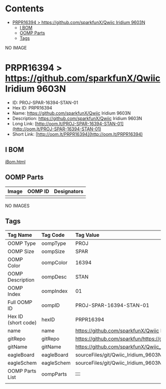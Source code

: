 



Contents
========

* [PRPR16394 > https://github.com/sparkfunX/Qwiic Iridium 9603N](#prpr16394--httpsgithubcomsparkfunxqwiic-iridium-9603n)
	* [I BOM](#i-bom)
	* [OOMP Parts](#oomp-parts)
	* [Tags](#tags)
  
NO IMAGE  
# PRPR16394 > https://github.com/sparkfunX/Qwiic Iridium 9603N

- ID: PROJ-SPAR-16394-STAN-01
- Hex ID: PRPR16394
- Name: https://github.com/sparkfunX/Qwiic Iridium 9603N
- Description: https://github.com/sparkfunX/Qwiic Iridium 9603N
- Long Link: [http://oom.lt/PROJ-SPAR-16394-STAN-01](http://oom.lt/PROJ-SPAR-16394-STAN-01)
- Short Link: [http://oom.lt/PRPR16394](http://oom.lt/PRPR16394)

## I BOM
  
[iBom.html](https://htmlpreview.github.io/?https://github.com/oomlout/oomlout_OOMP_projects/blob/main/PROJ/SPAR/16394/STAN/01ibom.html)
## OOMP Parts
  

|Image|OOMP ID|Designators|
| :--- | :--- | :--- |
||||
  
NO IMAGES  
## Tags
  

|Tag Name|Tag Code|Tag Value|
| :--- | :--- | :--- |
|OOMP Type|oompType|PROJ|
|OOMP Size|oompSize|SPAR|
|OOMP Color|oompColor|16394|
|OOMP Description|oompDesc|STAN|
|OOMP Index|oompIndex|01|
|Full OOMP ID|oompID|PROJ-SPAR-16394-STAN-01|
|Hex ID (short code)|hexID|PRPR16394|
|name|name|https://github.com/sparkfunX/Qwiic Iridium 9603N|
|gitRepo|gitRepo|https://github.com/sparkfun/https://github.com/sparkfunX/Qwiic_Iridium_9603N|
|gitName|gitName|https://github.com/sparkfunX/Qwiic_Iridium_9603N|
|eagleBoard|eagleBoard|sourceFiles/git/Qwiic_Iridium_9603N/Hardware/Qwiic_Iridium_9603N.brd|
|eagleSchem|eagleSchem|sourceFiles/git/Qwiic_Iridium_9603N/Hardware/Qwiic_Iridium_9603N.sch|
|OOMP Parts List|oompParts|<table><tr><td></td></tr></table>|
||||
